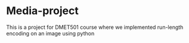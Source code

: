 # Media-project

This is a project for DMET501 course where we implemented run-length encoding on an image using python
